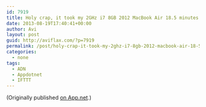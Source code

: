 ```yaml
---
id: 7919
title: Holy crap, it took my 2GHz i7 8GB 2012 MacBook Air 18.5 minutes to compile Boost.
date: 2013-08-19T17:40:41+00:00
author: Avi
layout: post
guid: http://aviflax.com/?p=7919
permalink: /post/holy-crap-it-took-my-2ghz-i7-8gb-2012-macbook-air-18-5-minutes-to-compile-boost/
categories:
  - none
tags:
  - ADN
  - Appdotnet
  - IFTTT
---
```

(Originally published [on App.net](http://alpha.app.net/aviflax/post/9416470).)